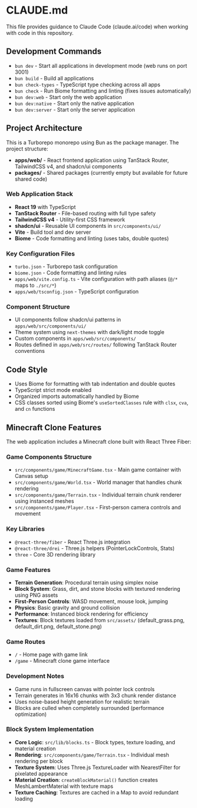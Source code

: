 # CLAUDE.md

This file provides guidance to Claude Code (claude.ai/code) when working with code in this repository.

## Development Commands

- `bun dev` - Start all applications in development mode (web runs on port 3001)
- `bun build` - Build all applications
- `bun check-types` - TypeScript type checking across all apps
- `bun check` - Run Biome formatting and linting (fixes issues automatically)
- `bun dev:web` - Start only the web application
- `bun dev:native` - Start only the native application
- `bun dev:server` - Start only the server application

## Project Architecture

This is a Turborepo monorepo using Bun as the package manager. The project structure:

- **apps/web/** - React frontend application using TanStack Router, TailwindCSS v4, and shadcn/ui components
- **packages/** - Shared packages (currently empty but available for future shared code)

### Web Application Stack

- **React 19** with TypeScript
- **TanStack Router** - File-based routing with full type safety
- **TailwindCSS v4** - Utility-first CSS framework
- **shadcn/ui** - Reusable UI components in `src/components/ui/`
- **Vite** - Build tool and dev server
- **Biome** - Code formatting and linting (uses tabs, double quotes)

### Key Configuration Files

- `turbo.json` - Turborepo task configuration
- `biome.json` - Code formatting and linting rules
- `apps/web/vite.config.ts` - Vite configuration with path aliases (`@/*` maps to `./src/*`)
- `apps/web/tsconfig.json` - TypeScript configuration

### Component Structure

- UI components follow shadcn/ui patterns in `apps/web/src/components/ui/`
- Theme system using `next-themes` with dark/light mode toggle
- Custom components in `apps/web/src/components/`
- Routes defined in `apps/web/src/routes/` following TanStack Router conventions

## Code Style

- Uses Biome for formatting with tab indentation and double quotes
- TypeScript strict mode enabled
- Organized imports automatically handled by Biome
- CSS classes sorted using Biome's `useSortedClasses` rule with `clsx`, `cva`, and `cn` functions

## Minecraft Clone Features

The web application includes a Minecraft clone built with React Three Fiber:

### Game Components Structure
- `src/components/game/MinecraftGame.tsx` - Main game container with Canvas setup
- `src/components/game/World.tsx` - World manager that handles chunk rendering
- `src/components/game/Terrain.tsx` - Individual terrain chunk renderer using instanced meshes
- `src/components/game/Player.tsx` - First-person camera controls and movement

### Key Libraries
- `@react-three/fiber` - React Three.js integration
- `@react-three/drei` - Three.js helpers (PointerLockControls, Stats)
- `three` - Core 3D rendering library

### Game Features
- **Terrain Generation**: Procedural terrain using simplex noise
- **Block System**: Grass, dirt, and stone blocks with textured rendering using PNG assets
- **First-Person Controls**: WASD movement, mouse look, jumping
- **Physics**: Basic gravity and ground collision
- **Performance**: Instanced block rendering for efficiency
- **Textures**: Block textures loaded from `src/assets/` (default_grass.png, default_dirt.png, default_stone.png)

### Game Routes
- `/` - Home page with game link
- `/game` - Minecraft clone game interface

### Development Notes
- Game runs in fullscreen canvas with pointer lock controls
- Terrain generates in 16x16 chunks with 3x3 chunk render distance
- Uses noise-based height generation for realistic terrain
- Blocks are culled when completely surrounded (performance optimization)

### Block System Implementation
- **Core Logic**: `src/lib/blocks.ts` - Block types, texture loading, and material creation
- **Rendering**: `src/components/game/Terrain.tsx` - Individual mesh rendering per block
- **Texture System**: Uses Three.js TextureLoader with NearestFilter for pixelated appearance
- **Material Creation**: `createBlockMaterial()` function creates MeshLambertMaterial with texture maps
- **Texture Caching**: Textures are cached in a Map to avoid redundant loading
